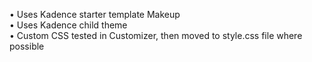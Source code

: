 • Uses Kadence starter template Makeup<br>
• Uses Kadence child theme<br>
• Custom CSS tested in Customizer, then moved to style.css file where possible<br>


